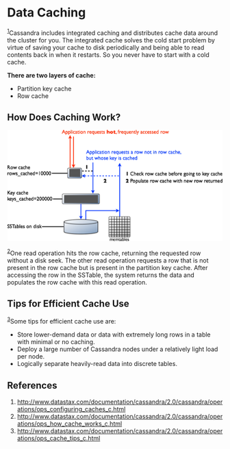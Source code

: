 # Data Caching

<sup>[1](#ref_1)</sup>Cassandra includes integrated caching and distributes cache data around the cluster for you. The integrated cache solves the cold start problem by virtue of saving your cache to disk periodically and being able to read contents back in when it restarts. So you never have to start with a cold cache.

**There are two layers of cache:**
* Partition key cache
* Row cache

## How Does Caching Work?

![Figure 1](../assets/how_cache_works.png)

<sup>[2](#ref_2)</sup>One read operation hits the row cache, returning the requested row without a disk seek. The other read operation requests a row that is not present in the row cache but is present in the partition key cache. After accessing the row in the SSTable, the system returns the data and populates the row cache with this read operation.

## Tips for Efficient Cache Use

<sup>[3](#ref_3)</sup>Some tips for efficient cache use are:
* Store lower-demand data or data with extremely long rows in a table with minimal or no caching.
* Deploy a large number of Cassandra nodes under a relatively light load per node.
* Logically separate heavily-read data into discrete tables.

## References

1. <a name="ref_1"></a>http://www.datastax.com/documentation/cassandra/2.0/cassandra/operations/ops_configuring_caches_c.html
2. <a name="ref_2"></a>http://www.datastax.com/documentation/cassandra/2.0/cassandra/operations/ops_how_cache_works_c.html
3. <a name="ref_3"></a>http://www.datastax.com/documentation/cassandra/2.0/cassandra/operations/ops_cache_tips_c.html
